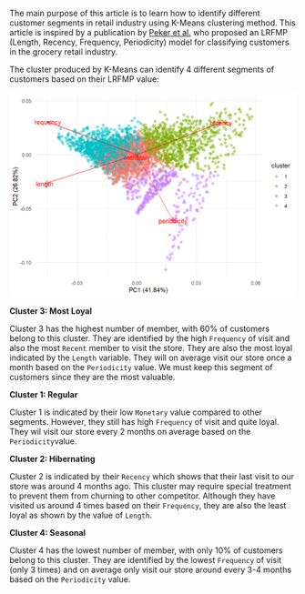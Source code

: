 The main purpose of this article is to learn how to identify different customer segments in retail industry using K-Means clustering method. This article is inspired by a publication by [Peker et al.](https://www.emerald.com/insight/content/doi/10.1108/MIP-11-2016-0210/full/html) who proposed an LRFMP (Length, Recency, Frequency, Periodicity) model for classifying customers in the grocery retail industry.

The cluster produced by K-Means can identify 4 different segments of customers based on their LRFMP value:

<center><img src="lrfmp_model_files/figure-html/unnamed-chunk-23-1.png"></center>


**Cluster 3: Most Loyal**

Cluster 3 has the highest number of member, with 60% of customers belong to this cluster. They are identified by the high `Frequency` of visit and also the most `Recent` member to visit the store. They are also the most loyal indicated by the `Length` variable. They will on average visit our store once a month based on the `Periodicity` value. We must keep this segment of customers since they are the most valuable.

**Cluster 1: Regular**

Cluster 1 is indicated by their low `Monetary` value compared to other segments. However, they still has high `Frequency` of visit and quite loyal. They wil visit our store every 2 months on average based on the `Periodicity`value.

**Cluster 2: Hibernating**

Cluster 2 is indicated by their `Recency` which shows that their last visit to our store was around 4 months ago. This cluster may require special treatment to prevent them from churning to other competitor. Although they have visited us around 4 times based on their `Frequency`, they are also the least loyal as shown by the value of `Length`.

**Cluster 4: Seasonal**

Cluster 4 has the lowest number of member, with only 10% of customers belong to this cluster. They are identified by the lowest `Frequency` of visit (only 3 times) and on average only visit our store around every 3-4 months based on the `Periodicity` value.
